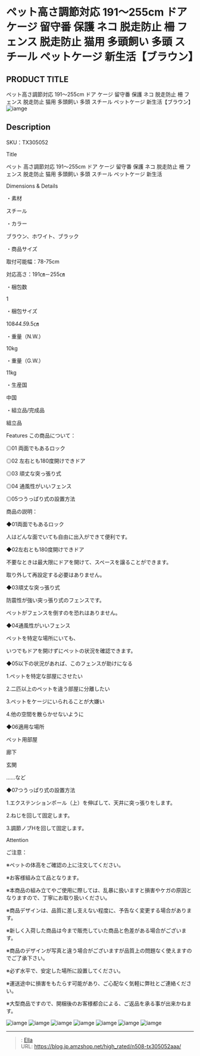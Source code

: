# ペット高さ調節対応 191～255cm ドア ケージ 留守番 保護 ネコ 脱走防止 柵 フェンス 脱走防止 猫用 多頭飼い 多頭 スチール ペットケージ 新生活【ブラウン】


## PRODUCT TITLE 

ペット高さ調節対応 191～255cm ドア ケージ 留守番 保護 ネコ 脱走防止 柵 フェンス 脱走防止 猫用 多頭飼い 多頭 スチール ペットケージ 新生活【ブラウン】![iamge](https://b2bfiles1.gigab2b.cn/image/wkseller/304/20220515_aab09cbbefb2b40d89596a246507f3fb.jpg)

## Description

SKU：TX305052

Title

ペット 高さ調節対応 191～255cm ドア ケージ 留守番 保護 ネコ 脱走防止 柵 フェンス 脱走防止 猫用 多頭飼い 多頭 スチール ペットケージ 新生活

Dimensions &amp; Details



・素材

スチール

・カラー

ブラウン、ホワイト、ブラック

・商品サイズ

取付可能幅：78-75cm

対応高さ：191㎝－255㎝

・梱包数

1

・梱包サイズ

108*44.5*9.5㎝

・重量（N.W.）

10kg

・重量（G.W.）

11kg

・生産国

中国

・組立品/完成品

組立品



Features
この商品について：

◎01 両面でもあるロック

◎02 左右とも180度開けできドア

◎03 頑丈な突っ張り式

◎04 通風性がいいフェンス



◎05つうっぱり式の設置方法



商品の説明：

◆01両面でもあるロック

人はどんな面でいても自由に出入ができて便利です。

◆02左右とも180度開けできドア

不要なときは最大限にドアを開けて、スペースを譲ることができます。

取り外して再設定する必要はありません。



◆03頑丈な突っ張り式

防震性が強い突っ張り式のフェンスです。

ペットがフェンスを倒すのを恐れはありません。





◆04通風性がいいフェンス

ペットを特定な場所にいても、

いつでもドアを開けずにペットの状況を確認できます。





◆05以下の状況があれば、このフェンスが助けになる

1.ペットを特定な部屋にさせたい

2.二匹以上のペットを違う部屋に分離したい

3.ペットをケージにいられることが大嫌い

4.他の空間を散らかせないように



◆06適用な場所

ペット用部屋

廊下

玄関

……など





◆07つうっぱり式の設置方法

1.エクステンションポール（上）を伸ばして、天井に突っ張りをします。

2.ねじを回して固定します。

3.調節ノブHを回して固定します。





Attention



ご注意：

※ペットの体高をご確認の上に注文してください。


※お客様組み立て品となります。

※本商品の組み立てやご使用に際しては、乱暴に扱いますと損害やケガの原因となりますので、丁寧にお取り扱いください。

※商品デザインは、品質に差し支えない程度に、予告なく変更する場合があります。

※新しく入荷した商品は今まで販売していた商品と色差がある場合がございます。

※商品のデザインが写真と違う場合がございますが品質上の問題なく使えますのでご了承下さい。

※必ず水平で、安定した場所に設置してください。

※運送途中に損害をもたらす可能があり、ご心配なく気軽に弊社とご連絡ください。

※大型商品ですので、開梱後のお客様都合による、ご返品を承る事が出来かねます。









![iamge](https://b2bfiles1.gigab2b.cn/image/wkseller/304/20220815_873d99ab610b733c1e0c1c060d30a754.jpg)
![iamge](https://b2bfiles1.gigab2b.cn/image/wkseller/304/20230518_c42b08c7c74352f1d1eb316dd5dc4bf5.jpg)
![iamge](https://b2bfiles1.gigab2b.cn/image/wkseller/304/20220516_5a1c5cc9352ec33b8b116484c596d590.jpg)
![iamge](https://b2bfiles1.gigab2b.cn/image/wkseller/304/20220516_158a9f8032bd238e1d3cc53162228d1a.jpg)
![iamge](https://b2bfiles1.gigab2b.cn/image/wkseller/304/20230707_149790d128f6072eefd09fa40917b427.jpg)
![iamge](https://b2bfiles1.gigab2b.cn/image/wkseller/304/20230518_dcdee2e36ab367a82b0b78557adb0f7e.jpg)
![iamge](https://b2bfiles1.gigab2b.cn/image/wkseller/304/20220515_b7e0a610180867354d67044d52bd3e43.jpg)


---

> : [Ella](https://blog.jp.amzshop.net/)  
> URL: https://blog.jp.amzshop.net/high_rated/n508-tx305052aaa/  

